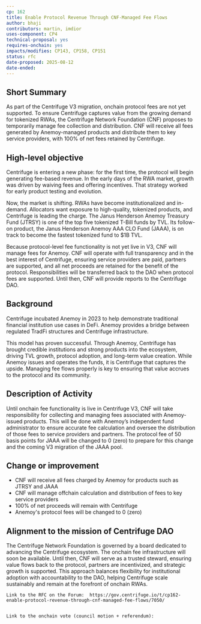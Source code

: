 ```yaml
---
cp: 162
title: Enable Protocol Revenue Through CNF-Managed Fee Flows
author: bhaji
contributors: martin, imdior
uses-component: CP4
technical-proposal: yes
requires-onchain: yes
impacts/modifies: CP143, CP158, CP151
status: rfc
date-proposed: 2025-08-12
date-ended: 
---
```



## Short Summary
As part of the Centrifuge V3 migration, onchain protocol fees are not yet supported. To ensure Centrifuge captures value from the growing demand for tokenized RWAs, the Centrifuge Network Foundation (CNF) proposes to temporarily manage fee collection and distribution. CNF will receive all fees generated by Anemoy-managed products and distribute them to key service providers, with 100% of net fees retained by Centrifuge.

## High-level objective
Centrifuge is entering a new phase: for the first time, the protocol will begin generating fee-based revenue. In the early days of the RWA market, growth was driven by waiving fees and offering incentives. That strategy worked for early product testing and evolution. 

Now, the market is shifting. RWAs have become institutionalized and in-demand. Allocators want exposure to high-quality, tokenized products, and Centrifuge is leading the charge. The Janus Henderson Anemoy Treasury Fund (JTRSY) is one of the top five tokenized T-Bill funds by TVL. Its follow-on product, the Janus Henderson Anemoy AAA CLO Fund (JAAA), is on track to become the fastest tokenized fund to $1B TVL.

Because protocol-level fee functionality is not yet live in V3, CNF will manage fees for Anemoy. CNF will operate with full transparency and in the best interest of Centrifuge, ensuring service providers are paid, partners are supported, and all net proceeds are retained for the benefit of the protocol. Responsibilities will be transferred back to the DAO when protocol fees are supported. Until then, CNF will provide reports to the Centrifuge DAO. 

## Background
Centrifuge incubated Anemoy in 2023 to help demonstrate traditional financial institution use cases in DeFi. Anemoy provides a bridge between regulated TradFi structures and Centrifuge infrastructure.

This model has proven successful. Through Anemoy, Centrifuge has brought credible institutions and strong products into the ecosystem, driving TVL growth, protocol adoption, and long-term value creation. While Anemoy issues and operates the funds, it is Centrifuge that captures the upside. Managing fee flows properly is key to ensuring that value accrues to the protocol and its community.

## Description of Activity
Until onchain fee functionality is live in Centrifuge V3, CNF will take responsibility for collecting and managing fees associated with Anemoy-issued products. This will be done with Anemoy’s independent fund administrator to ensure accurate fee calculation and oversee the distribution of those fees to service providers and partners. The protocol fee of 50 basis points for JAAA will be changed to 0 (zero) to prepare for this change and the coming V3 migration of the JAAA pool.

## Change or improvement
- CNF will receive all fees charged by Anemoy for products such as JTRSY and JAAA
- CNF will manage offchain calculation and distribution of fees to key service providers
- 100% of net proceeds will remain with Centrifuge
- Anemoy's protocol fees will be changed to 0 (zero)

## Alignment to the mission of Centrifuge DAO
The Centrifuge Network Foundation is governed by a board dedicated to advancing the Centrifuge ecosystem. The onchain fee infrastructure will soon be available. Until then, CNF will serve as a trusted steward, ensuring value flows back to the protocol, partners are incentivized, and strategic growth is supported. This approach balances flexibility for institutional adoption with accountability to the DAO, helping Centrifuge scale sustainably and remain at the forefront of onchain RWAs.

```
Link to the RFC on the Forum:  https://gov.centrifuge.io/t/cp162-enable-protocol-revenue-through-cnf-managed-fee-flows/7050/ 


Link to the onchain vote (council motion + referendum): 
